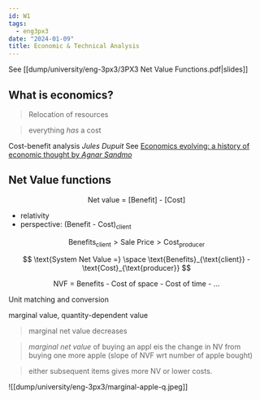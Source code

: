 ```yaml
---
id: W1
tags:
  - eng3px3
date: "2024-01-09"
title: Economic & Technical Analysis
---
```


See [[dump/university/eng-3px3/3PX3 Net Value Functions.pdf|slides]]

## What is economics?

> Relocation of resources

> everything *has* a cost

Cost-benefit analysis
_Jules Dupuit_ See [Economics evolving: a history of economic thought by _Agnar Sandmo_](https://press.princeton.edu/books/paperback/9780691148427/economics-evolving)

## Net Value functions

$$
\text{Net value = [Benefit] - [Cost]}
$$

- relativity
- perspective: $\text{(Benefit - Cost)}_{\text{client}}$

$$
\text{Benefits}_{\text{client}} > \text{Sale Price} > \text{Cost}_{\text{producer}}
$$

$$
\text{System Net Value =} \space \text{Benefits}_{\text{client}} - \text{Cost}_{\text{producer}}
$$

$$
\text{NVF = Benefits - Cost of space - Cost of time - ...}
$$

Unit matching and conversion

marginal value, quantity-dependent value
> marginal net value decreases

> _marginal net value_ of buying an appl eis the change in NV from buying one more apple (slope of NVF wrt number of apple bought)

> either subsequent items gives more NV or lower costs.

![[dump/university/eng-3px3/marginal-apple-q.jpeg]]